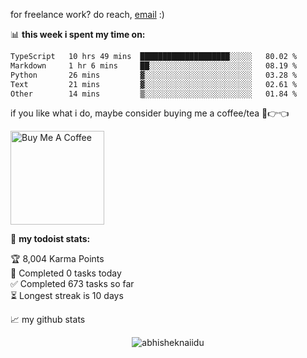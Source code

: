 for freelance work? do reach, [email](mailto:abhishknads.work@gmail.com) :)

📊 **this week i spent my time on:**
<!--START_SECTION:waka-->

```txt
TypeScript   10 hrs 49 mins  ████████████████████░░░░░   80.02 %
Markdown     1 hr 6 mins     ██░░░░░░░░░░░░░░░░░░░░░░░   08.19 %
Python       26 mins         ▓░░░░░░░░░░░░░░░░░░░░░░░░   03.28 %
Text         21 mins         ▓░░░░░░░░░░░░░░░░░░░░░░░░   02.61 %
Other        14 mins         ▒░░░░░░░░░░░░░░░░░░░░░░░░   01.84 %
```

<!--END_SECTION:waka-->

if you like what i do, maybe consider buying me a coffee/tea 🥺👉👈

<a href="https://www.buymeacoffee.com/abhisheknaiidu" target="_blank"><img alt="Buy Me A Coffee" width="150" ></a>

🚧 **my todoist stats:**
<!-- TODO-IST:START -->
🏆  8,004 Karma Points           
🌸  Completed 0 tasks today           
✅  Completed 673 tasks so far           
⏳  Longest streak is 10 days
<!-- TODO-IST:END -->


📈 my github stats

<p align="center"> <img src="https://github-readme-stats.vercel.app/api?username=abhisheknaiidu&show_icons=true&theme=gotham" alt="abhisheknaiidu" />




